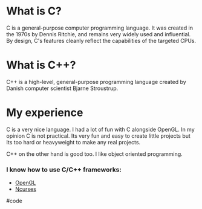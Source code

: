 # What is C?

C is a general-purpose computer programming language. It was created in the 1970s by Dennis Ritchie, and remains very widely used and influential. By design, C's features cleanly reflect the capabilities of the targeted CPUs.

# What is C++?

C++ is a high-level, general-purpose programming language created by Danish computer scientist Bjarne Stroustrup.

# My experience

C is a very nice language. I had a lot of fun with C alongside OpenGL. In my opinion C is not practical. Its very fun and easy to create little projects but Its too hard or heavyweight to make any real projects.

C++ on the other hand is good too. I like object oriented programming.

### I know how to use C/C++ frameworks:

- [OpenGL](programming/frameworks/opengl.md)
- [Ncurses](programming/frameworks/ncurses.md)

#code
